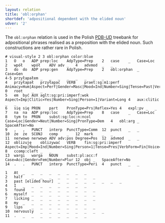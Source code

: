 ```yaml
---
layout: relation
title: 'obl:orphan'
shortdef: 'adpositional dependent with the elided noun'
udver: '2'
---
```


The `obl:orphan` relation is used in the Polish [PDB-UD](http://universaldependencies.org/treebanks/pl_pdb/index.html) treebank for adpositional phrases realised as a preposition with the elided noun. Such constructions are rather rare in Polish.

~~~ conllu
# visual-style 2 3 obl:orphan color:blue
1	O	o	ADP	prep:loc	AdpType=Prep	2	case	_	Case=Loc
2	wpół	wpół	ADV	adv	_	4	advmod	_	_
3	do	do	ADP	prep:gen	AdpType=Prep	2	obl:orphan	_	Case=Gen
4-5	przyłapałem	_	_	_	_	_	_	_	_
4	przyłapał	przyłapać	VERB	praet:sg:m1:perf	Animacy=Hum|Aspect=Perf|Gender=Masc|Mood=Ind|Number=Sing|Tense=Past|VerbForm=Fin|Voice=Act	0	root	_	_
5	em	być	AUX	aglt:sg:pri:imperf:wok	Aspect=Imp|Clitic=Yes|Number=Sing|Person=1|Variant=Long	4	aux:clitic	_	_
6	się	się	PRON	part	PronType=Prs|Reflex=Yes	4	expl:pv	_	_
7	na	na	ADP	prep:loc	AdpType=Prep	8	case	_	Case=Loc
8	tym	to	PRON	subst:sg:loc:n:ncol	Case=Loc|Gender=Neut|Number=Sing|PronType=Dem	4	obl:arg	_	SpaceAfter=No
9	,	,	PUNCT	interp	PunctType=Comm	12	punct	_	_
10	że	że	SCONJ	comp	_	12	mark	_	_
11	nerwowo	nerwowo	ADV	adv:pos	Degree=Pos	12	advmod	_	_
12	oblizuję	oblizywać	VERB	fin:sg:pri:imperf	Aspect=Imp|Mood=Ind|Number=Sing|Person=1|Tense=Pres|VerbForm=Fin|Voice=Act	8	ccomp:cleft	_	_
13	wargi	warga	NOUN	subst:pl:acc:f	Case=Acc|Gender=Fem|Number=Plur	12	obj	_	SpaceAfter=No
14	.	.	PUNCT	interp	PunctType=Peri	4	punct	_	_
~~~

~~~ conllu
1	At	_	_	_	_	_	_	_	_
2	half	_	_	_	_	_	_	_	_
3	past [elided hour]	_	_	_	_	_	_	_	_
4	I	_	_	_	_	_	_	_	_
5	found	_	_	_	_	_	_	_	_
6	myself	_	_	_	_	_	_	_	_
7	licking	_	_	_	_	_	_	_	_
8	my	_	_	_	_	_	_	_	_
9	lips	_	_	_	_	_	_	_	_
10	nervously	_	_	_	_	_	_	_	_
11	.	_	_	_	_	_	_	_	_
~~~
<!-- Interlanguage links updated Út zář 29 20:23:41 CEST 2020 -->
